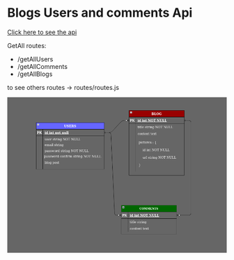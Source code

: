 # Blogs Users and comments Api 

[Click here to see the api](https://blogusers.herokuapp.com/)

GetAll routes:  

- /getAllUsers
- /getAllComments
- /getAllBlogs  

to see others routes -> routes/routes.js

![erd](/erd.png)
